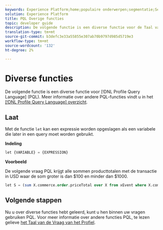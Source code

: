 ```yaml
---
keywords: Experience Platform;home;populaire onderwerpen;segmentatie;Segmentatie;Segmenteringsservice;pql;PQL;Profile Query Language;overige functies;misc;
solution: Experience Platform
title: PQL Overige functies
topic: developer guide
description: De volgende functie is een diverse functie voor de Taal van de Vraag van het Profiel (PQL).
translation-type: tm+mt
source-git-commit: b3defc3e33a55855e307ab70b9797d985d5719e3
workflow-type: tm+mt
source-wordcount: '132'
ht-degree: 2%

---
```



# Diverse functies

De volgende functie is een diverse functie voor [!DNL Profile Query Language] (PQL). Meer informatie over andere PQL-functies vindt u in het [[!DNL Profile Query Language] overzicht](./overview.md).

## Laat

Met de functie `let` kan een expressie worden opgeslagen als een variabele die later in een query moet worden gebruikt.

**Indeling**

```sql
let {VARIABLE} = {EXPRESSION}
```

**Voorbeeld**

De volgende vraag PQL krijgt alle sommen producttotalen met de transactie in USD waar de som groter is dan $100 en minder dan $1000.

```sql
let S = (sum X.commerce.order.priceTotal over X from xEvent where X.commerce.order.currencyCode = "USD") in (S > 100 and S < 1000)
```

## Volgende stappen

Nu u over diverse functies hebt geleerd, kunt u hen binnen uw vragen gebruiken PQL. Voor meer informatie over andere functies PQL, te lezen gelieve [het Taal van de Vraag van het Profiel](./overview.md).
